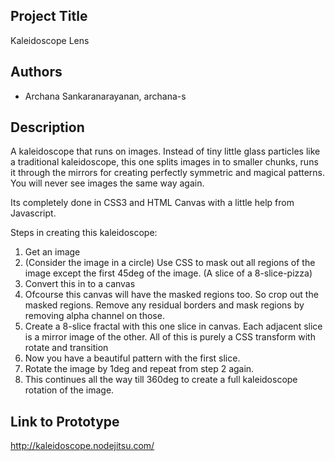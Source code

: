 ## Project Title
Kaleidoscope Lens

## Authors
- Archana Sankaranarayanan, archana-s

## Description
A kaleidoscope that runs on images. Instead of tiny little glass particles like a traditional kaleidoscope, this one splits images in to smaller chunks, runs it through  the mirrors for creating perfectly symmetric and magical patterns. You will never see images the same way again. 

Its completely done in CSS3 and HTML Canvas with a little help from Javascript.

Steps in creating this kaleidoscope:

1. Get an image
2. (Consider the image in a circle) Use CSS to mask out all regions of the image except the first 45deg of the image. (A slice of a 8-slice-pizza)
3. Convert this in to a canvas 
4. Ofcourse this canvas will have the masked regions too. So crop out the masked regions. Remove any residual borders and mask regions by removing alpha channel on those. 
5. Create a 8-slice fractal with this one slice in canvas. Each adjacent slice is a mirror image of the other. All of this is purely a CSS transform with rotate and transition
6. Now you have a beautiful pattern with the first slice. 
7. Rotate the image by 1deg and repeat from step 2 again.
8. This continues all the way till 360deg to create a full kaleidoscope rotation of the image. 


## Link to Prototype
http://kaleidoscope.nodejitsu.com/
